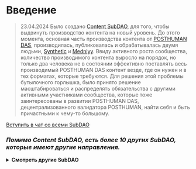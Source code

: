 # Введение
>23.04.2024 Было создано [Content SubDAO](https://daodao.zone/dao/juno1ujl7hlglktdll3g8d3sttw83vw969ncwl3npzfaj7qplgzhhu92qdfdte4), для того, чтобы выдвинуть производство контента на новый уровень. До этого момента, основная часть производства контента от [POSTHUMAN DAS](https://daodao.zone/dao/juno1h5ex5dn62arjwvwkh88r475dap8qppmmec4sgxzmtdn5tnmke3lqwpplgg/treasury), производилась, публиковалась и обрабатывалась двумя людьми, [Synthetic](https://github.com/SyntheticV) и [Medniyy](https://github.com/Medniyy). Ввиду активного роста сообщества, количество производимого контента выросло на порядок, но только два человека не в состоянии эффективно поставлять весь производимый POSTHUMAN DAS контент везде, где он нужен и в тех форматах, которые требуются. Для решения этой проблемы бутылочного горлышка, было принято решение масштабироваться и распределять обязательства с другими активными участниками сообщества, которые тоже заинтересованы в развитии POSTHUMAN DAS, децентрализованного валидатора POSTHUMAN, найти себя и быть причастными к чему-то большому. <br/> 

[Вступить в чат со всеми SubDAO](https://t.me/+yC2Ju8HFPqMxNzEy)

### **_Помимо Content SubDAO, есть более 10 других SubDAO, которые имеют другие направления._** <br/>
**<details><summary>Смотреть другие SubDAO</summary>**

![Скриншот 07-06-2024 112458](https://github.com/Validator-POSTHUMAN/Content-SubDAO/assets/92199696/6359047f-1b4c-4af8-8be3-86bacbd4b352)
![image](https://github.com/Validator-POSTHUMAN/Content-SubDAO/assets/92199696/2ebeef2a-8e77-4d48-9f3e-cd37d67b4f08)
</details>
